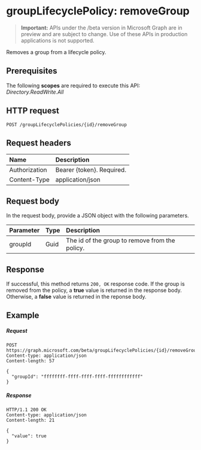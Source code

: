 # groupLifecyclePolicy: removeGroup

> **Important:** APIs under the /beta version in Microsoft Graph are in preview and are subject to change. Use of these APIs in production applications is not supported.

Removes a group from a lifecycle policy.

## Prerequisites

The following **scopes** are required to execute this API: *Directory.ReadWrite.All*

## HTTP request
<!-- { "blockType": "ignored" } -->
```http
POST /groupLifecyclePolicies/{id}/removeGroup
```

## Request headers

| Name | Description |
|:---------------|:----------|
| Authorization | Bearer {token}. Required. |
| Content-Type  | application/json |

## Request body
In the request body, provide a JSON object with the following parameters.

| Parameter | Type | Description |
|:---------------|:--------|:----------|
|groupId|Guid| The id of the group to remove from the policy.|

## Response

If successful, this method returns `200, OK` response code. If the group is removed from the policy, a **true** value is returned in the response body. Otherwise, a **false** value is returned in the reponse body.

## Example

##### Request

<!-- {
  "blockType": "request",
  "name": "grouplifecyclepolicy_removegroup"
}-->
```http
POST https://graph.microsoft.com/beta/groupLifecyclePolicies/{id}/removeGroup
Content-type: application/json
Content-length: 57

{
  "groupId": "ffffffff-ffff-ffff-ffff-ffffffffffff"
}
```

##### Response

<!-- {
  "blockType": "response",
  "truncated": true,
  "@odata.type": "microsoft.graph.None"
} -->
```http
HTTP/1.1 200 OK
Content-type: application/json
Content-length: 21

{
  "value": true
}
```

<!-- uuid: 8fcb5dbc-d5aa-4681-8e31-b001d5168d79
2015-10-25 14:57:30 UTC -->
<!-- {
  "type": "#page.annotation",
  "description": "groupLifecyclePolicy: removegroup",
  "keywords": "",
  "section": "documentation",
  "tocPath": ""
}-->